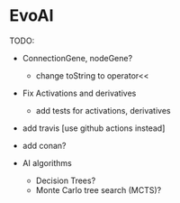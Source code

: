# EvoAI #

TODO:

* ConnectionGene, nodeGene?
    * change toString to operator<<
* Fix Activations and derivatives
    * add tests for activations, derivatives
* add travis [use github actions instead]
* add conan?

* AI algorithms
    * Decision Trees?
    * Monte Carlo tree search (MCTS)?
